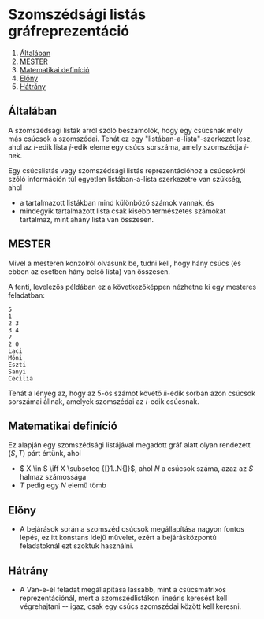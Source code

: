 # Szomszédsági listás gráfreprezentáció
1. [Általában](#általában)
3. [MESTER](#mester)
5. [Matematikai definíció](#matematikai-definíció)
6. [Előny](#előny)
7. [Hátrány](#hátrány)

## Általában

A szomszédsági listák arról szóló beszámolók, hogy egy csúcsnak mely más csúcsok a szomszédai. Tehát ez egy "listában-a-lista"-szerkezet lesz, ahol az $i$-edik lista $j$-edik eleme egy csúcs sorszáma, amely szomszédja $i$-nek. 

Egy csúcslistás vagy szomszédsági listás reprezentációhoz a csúcsokról szóló információn túl egyetlen listában-a-lista szerkezetre van szükség, ahol 
- a tartalmazott listákban mind különböző számok vannak, és 
- mindegyik tartalmazott lista csak kisebb természetes számokat tartalmaz, mint ahány lista van összesen. 


## MESTER
Mivel a mesteren konzolról olvasunk be, tudni kell, hogy hány csúcs (és ebben az esetben hány belső lista) van összesen.

A fenti, levelezős példában ez a következőképpen nézhetne ki egy mesteres feladatban:

```
5 
1
2 3
3 4
2
2 0
Laci
Móni
Eszti
Sanyi
Cecília
```
Tehát a lényeg az, hogy az 5-ös számot követő $i$i-edik sorban azon csúcsok sorszámai állnak, amelyek szomszédai az $i$-edik csúcsnak. 

## Matematikai definíció
Ez alapján egy szomszédsági listájával megadott gráf alatt olyan rendezett $(S, T)$ párt értünk, ahol 
- $ X \in S \iff X \subseteq {[}1..N{]}$, ahol $N$ a csúcsok száma, azaz az $S$ halmaz számossága
- $T$ pedig egy $N$ elemű tömb

## Előny
- A bejárások során a szomszéd csúcsok megállapítása nagyon fontos lépés, ez itt konstans idejű művelet, ezért a bejárásközpontú feladatoknál ezt szoktuk használni.

## Hátrány
- A Van-e-él feladat megállapítása lassabb, mint a csúcsmátrixos reprezentációnál, mert a szomszédlistákon lineáris keresést kell végrehajtani -- igaz, csak egy csúcs szomszédai között kell keresni.